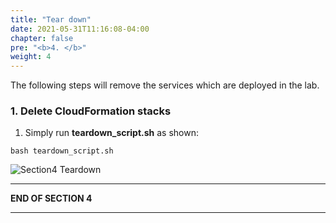```yaml
---
title: "Tear down"
date: 2021-05-31T11:16:08-04:00
chapter: false
pre: "<b>4. </b>"
weight: 4
---
```

The following steps will remove the services which are deployed in the lab.

### 1. Delete CloudFormation stacks

1. Simply run **teardown_script.sh** as shown:
```
bash teardown_script.sh
```
![Section4 Teardown](/wapartners/100_Automating_Serverless_Best_Practices_with_Dashbird/Images/section4/section4-teardown.png)

___
**END OF SECTION 4**
___
